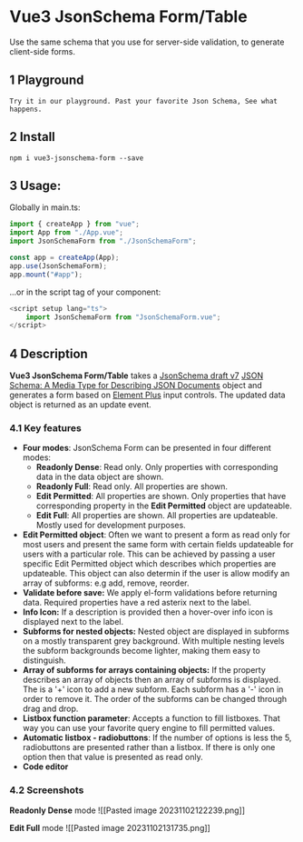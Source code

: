 # Vue3 JsonSchema Form/Table
Use the same schema that you use for server-side validation, to generate client-side forms.
## 1 Playground
	Try it in our playground. Past your favorite Json Schema, See what happens. 
## 2 Install
```
npm i vue3-jsonschema-form --save
```
## 3 Usage:

Globally in main.ts:
```javascript
import { createApp } from "vue";
import App from "./App.vue";
import JsonSchemaForm from "./JsonSchemaForm";

const app = createApp(App);
app.use(JsonSchemaForm);
app.mount("#app");
```

...or in the script tag of your component:
```javascript
<script setup lang="ts">
	import JsonSchemaForm from "JsonSchemaForm.vue";
</script>
```

## 4 Description
**Vue3 JsonSchema Form/Table** takes a [JsonSchema draft v7](https://json-schema.org/) [JSON Schema: A Media Type for Describing JSON Documents](https://json-schema.org/draft/2020-12/json-schema-core) object and generates a form based on [Element Plus](https://element-plus.org/en-US/) input controls. The updated data object is returned as an update event.

### 4.1 Key features
- **Four modes**: JsonSchema Form can be presented in four different modes:
	- **Readonly Dense**: Read only. Only properties with corresponding data in the data object are shown. 
	- **Readonly Full**: Read only. All properties are shown.
	- **Edit Permitted**: All properties are shown. Only properties that have corresponding property in the **Edit Permitted** object are updateable.
	- **Edit Full**: All properties are shown. All properties are updateable. Mostly used for development purposes.
- **Edit Permitted object**: Often we want to present a form as read only for most users and present the same form with certain fields updateable for users with a particular role. This can be achieved by passing a user specific Edit Permitted object which describes which properties are updateable. This object can also determin if the user is allow modify an array of subforms: e.g add, remove, reorder.
- **Validate before save:** We apply el-form validations before returning data. Required properties have a red asterix  next to the label.
- **Info Icon:** If a description is provided then a hover-over info icon is displayed next to the label.
- **Subforms for nested objects:** Nested object are displayed in subforms on a mostly transparent grey background. With multiple nesting levels the subform backgrounds become lighter, making them easy to distinguish.
- **Array of subforms for arrays containing objects:** If the property describes an array of objects then an array of subforms is displayed. The is a '+' icon to add a new subform. Each subform has a '-' icon in order to remove it. The order of the subforms can be changed through drag and drop.
- **Listbox function parameter**: Accepts a function to fill listboxes. That way you can use your favorite query engine to fill permitted values.
- **Automatic listbox - radiobuttons**: If the number of options is less the 5,  radiobuttons are presented rather than a listbox. If there is only one option then that value is presented as read only.
- **Code editor** 

### 4.2 Screenshots
**Readonly Dense** mode
![[Pasted image 20231102122239.png]]

**Edit Full** mode
![[Pasted image 20231102131735.png]]
